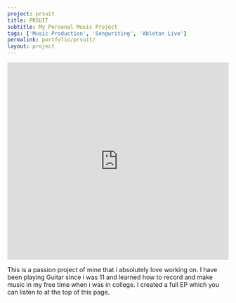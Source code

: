 ```yaml
---
project: prsuit
title: PRSUIT
subtitle: My Personal Music Project
tags: ['Music Production', 'Songwriting', 'Ableton Live']
permalink: portfolio/prsuit/
layout: project
---
```

<iframe width="100%" height="450" scrolling="no" frameborder="no" src="https://w.soundcloud.com/player/?url=https%3A//api.soundcloud.com/playlists/49049294&amp;auto_play=false&amp;hide_related=false&amp;show_comments=true&amp;show_user=true&amp;show_reposts=false&amp;visual=true"></iframe>

This is a passion project of mine that i absolutely love working on. I have been playing Guitar since i was 11 and learned how to record and make music in my free time when i was in college. I created a full EP which you can listen to at the top of this page.
